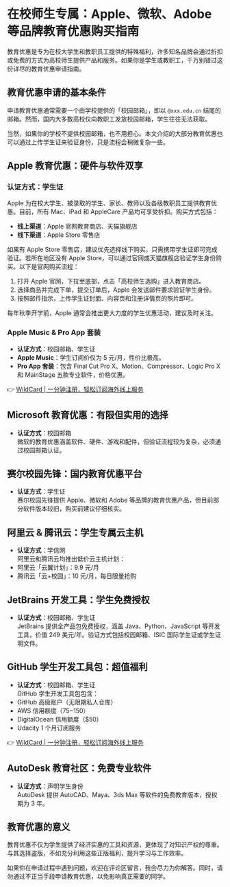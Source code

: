 # 在校师生专属：Apple、微软、Adobe 等品牌教育优惠购买指南

教育优惠是专为在校大学生和教职员工提供的特殊福利，许多知名品牌会通过折扣或免费的方式为高校师生提供产品和服务。如果你是学生或教职工，千万别错过这份详尽的教育优惠申请指南。

## 教育优惠申请的基本条件

申请教育优惠通常需要一个由学校提供的「校园邮箱」，即以 `@xxx.edu.cn` 结尾的邮箱。然而，国内大多数高校仅向教职工发放校园邮箱，学生往往无法获取。

当然，如果你的学校不提供校园邮箱，也不用担心。本文介绍的大部分教育优惠也可以通过上传学生证来验证身份，只是流程会稍微复杂一些。

## Apple 教育优惠：硬件与软件双享

### 认证方式：学生证

Apple 为在校大学生、被录取的学生、家长、教师以及各级教职员工提供教育优惠。目前，所有 Mac、iPad 和 AppleCare 产品均可享受折扣。购买方式包括：

- **线上渠道**：Apple 官网教育商店、天猫旗舰店  
- **线下渠道**：Apple Store 零售店  

如果有 Apple Store 零售店，建议优先选择线下购买，只需携带学生证即可完成验证。若所在地区没有 Apple Store，可以通过官网或天猫旗舰店验证学生身份购买。以下是官网购买流程：

1. 打开 Apple 官网，下拉至底部，点击「高校师生选购」进入教育商店。  
2. 选择商品并完成下单，提交订单后，Apple 会发送邮件要求验证学生身份。  
3. 按照邮件指示，上传学生证封面、内容页和注册详情页的照片即可。  

每年秋季开学前，Apple 通常会推出更大力度的学生优惠活动，建议及时关注。

### Apple Music & Pro App 套装

- **认证方式**：校园邮箱、学生证  
- **Apple Music**：学生订阅价仅为 5 元/月，性价比极高。  
- **Pro App 套装**：包含 Final Cut Pro X、Motion、Compressor、Logic Pro X 和 MainStage 五款专业软件，价格优惠。  

👉 [WildCard | 一分钟注册，轻松订阅海外线上服务](https://bbtdd.com/WildCard)

## Microsoft 教育优惠：有限但实用的选择

- **认证方式**：校园邮箱  
微软的教育优惠涵盖软件、硬件、游戏和配件，但验证流程较为复杂，必须通过校园邮箱认证。  

## 赛尔校园先锋：国内教育优惠平台

- **认证方式**：学生证  
赛尔校园先锋提供 Apple、微软和 Adobe 等品牌的教育优惠产品，但目前部分软件版本较旧，购买前建议仔细核实。

## 阿里云 & 腾讯云：学生专属云主机

- **认证方式**：学信网  
阿里云和腾讯云均推出低价云主机计划：  
- 阿里云「云翼计划」：9.9 元/月  
- 腾讯云「云+校园」：10 元/月，每日限量抢购  

## JetBrains 开发工具：学生免费授权

- **认证方式**：校园邮箱、学生证  
JetBrains 提供全产品包免费授权，涵盖 Java、Python、JavaScript 等开发工具，价值 249 美元/年。验证方式包括校园邮箱、ISIC 国际学生证或学生证明文件。

## GitHub 学生开发工具包：超值福利

- **认证方式**：校园邮箱、学生证  
GitHub 学生开发工具包包含：  
- GitHub 高级账户（无限期私人仓库）  
- AWS 信用额度（$75-$150）  
- DigitalOcean 信用额度（$50）  
- Udacity 1 个月订阅服务  

👉 [WildCard | 一分钟注册，轻松订阅海外线上服务](https://bbtdd.com/WildCard)

## AutoDesk 教育社区：免费专业软件

- **认证方式**：声明学生身份  
AutoDesk 提供 AutoCAD、Maya、3ds Max 等软件的免费教育版本，授权期为 3 年。

## 教育优惠的意义

教育优惠不仅为学生提供了经济实惠的工具和资源，更体现了对知识产权的尊重。与其选择盗版，不如充分利用这些正版福利，提升学习与工作效率。

如果你在申请过程中遇到问题，欢迎在评论区留言，我会尽力为你解答。同时，请勿通过不正当手段申请教育优惠，以免影响真正需要的同学。